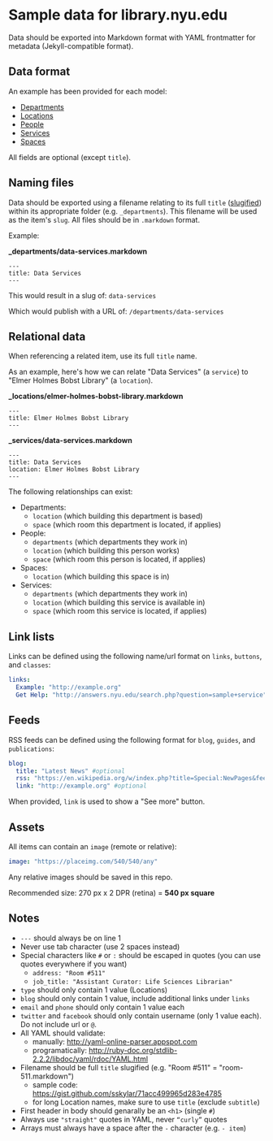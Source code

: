 # Sample data for library.nyu.edu

Data should be exported into Markdown format with YAML frontmatter for metadata (Jekyll-compatible format). 

## Data format

An example has been provided for each model:

- [Departments](https://github.com/oakstudios/library.nyu.edu-sampledata/blob/master/_departments/_example.markdown)
- [Locations](https://github.com/oakstudios/library.nyu.edu-sampledata/blob/master/_locations/_example.markdown)
- [People](https://github.com/oakstudios/library.nyu.edu-sampledata/blob/master/_people/_example.markdown)
- [Services](https://github.com/oakstudios/library.nyu.edu-sampledata/blob/master/_services/_example.markdown)
- [Spaces](https://github.com/oakstudios/library.nyu.edu-sampledata/blob/master/_spaces/_example.markdown)

All fields are optional (except `title`).

## Naming files

Data should be exported using a filename relating to its full `title` ([slugified](https://gist.github.com/sskylar/71acc499965d283e4785)) within its appropriate folder (e.g. `_departments`). This filename will be used as the item's `slug`. All files should be in `.markdown` format.

Example:

**_departments/data-services.markdown**
```
---
title: Data Services
---
```

This would result in a slug of: `data-services`

Which would publish with a URL of: `/departments/data-services`

## Relational data

When referencing a related item, use its full `title` name. 

As an example, here's how we can relate "Data Services" (a `service`) to "Elmer Holmes Bobst Library" (a `location`).

**_locations/elmer-holmes-bobst-library.markdown**
```
---
title: Elmer Holmes Bobst Library
---
```

**_services/data-services.markdown**
```
---
title: Data Services
location: Elmer Holmes Bobst Library
---
```

The following relationships can exist:

- Departments:
  - `location` (which building this department is based)
  - `space` (which room this department is located, if applies)
- People:
  - `departments` (which departments they work in)
  - `location` (which building this person works)
  - `space` (which room this person is located, if applies)
- Spaces:
  - `location` (which building this space is in)
- Services:
  - `departments` (which departments they work in)
  - `location` (which building this service is available in)
  - `space` (which room this service is located, if applies)

## Link lists

Links can be defined using the following name/url format on `links`, `buttons`, and `classes`:

```YAML
links:
  Example: "http://example.org"
  Get Help: "http://answers.nyu.edu/search.php?question=sample+service"
```

## Feeds

RSS feeds can be defined using the following format for `blog`, `guides`, and `publications`:

```YAML
blog:
  title: "Latest News" #optional
  rss: "https://en.wikipedia.org/w/index.php?title=Special:NewPages&feed=rss"
  link: "http://example.org" #optional
```

When provided, `link` is used to show a "See more" button.

## Assets

All items can contain an `image` (remote or relative):

```YAML
image: "https://placeimg.com/540/540/any"
```

Any relative images should be saved in this repo.

Recommended size: 270 px x 2 DPR (retina) = **540 px square**

## Notes

- `---` should always be on line 1
- Never use tab character (use 2 spaces instead)
- Special characters like `#` or `:` should be escaped in quotes (you can use quotes everywhere if you want)
  - `address: "Room #511"`
  - `job_title: "Assistant Curator: Life Sciences Librarian"`
- `type` should only contain 1 value (Locations)
- `blog` should only contain 1 value, include additional links under `links`
- `email` and `phone` should only contain 1 value each
- `twitter` and `facebook` should only contain username (only 1 value each). Do not include url or `@`.
- All YAML should validate:
  - manually: http://yaml-online-parser.appspot.com
  - programatically: http://ruby-doc.org/stdlib-2.2.2/libdoc/yaml/rdoc/YAML.html
- Filename should be full `title` slugified (e.g. "Room #511" = "room-511.markdown")
  - sample code: https://gist.github.com/sskylar/71acc499965d283e4785
  - for long Location names, make sure to use `title` (exclude `subtitle`)
- First header in body should genarally be an `<h1>` (single `#`)
- Always use `"straight"` quotes in YAML, never `“curly”` quotes
- Arrays must always have a space after the `-` character (e.g. `- item`)

